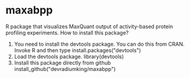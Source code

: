 # maxabpp
R package that visualizes MaxQuant output of activity-based protein profiling experiments.
How to install this package?
1. You need to install the devtools package. You can do this from CRAN. Invoke R and then type
install.packages("devtools")
2. Load the devtools package.
library(devtools)
3. Install this package directly from github
install_github("devradiumking/maxabpp")
